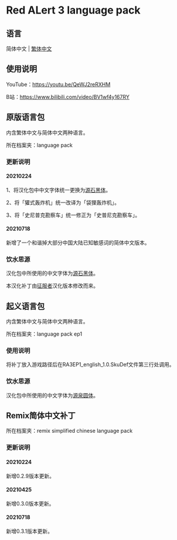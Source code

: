 # Red ALert 3 language pack

## 语言

简体中文 | [繁体中文](./README.md)

## 使用说明

YouTube：https://youtu.be/QeWJ2reRXHM

B站：https://www.bilibili.com/video/BV1wf4y167RY

## 原版语言包

内含繁体中文与简体中文两种语言。

所在档案夹：language pack

### 更新说明

#### 20210224

1、将汉化包中中文字体统一更换为[源石黑体](https://github.com/ButTaiwan/genseki-font)。

2、将「獾式轰炸机」统一改译为「袋狸轰炸机」。

3、将「史尼普克勘察车」统一修正为「史普尼克勘察车」。

#### 20210718

新增了一个和谐掉大部分中国大陆已知敏感词的简体中文版本。

### 饮水思源

汉化包中所使用的中文字体为[源石黑体](https://github.com/ButTaiwan/genseki-font)。

本汉化补丁由[征服者](http://www.gamesir.net/channel.php?id=5)汉化版本修改而来。

## 起义语言包

内含繁体中文与简体中文两种语言。

所在档案夹：language pack ep1

### 使用说明

将补丁放入游戏路径后在RA3EP1_english_1.0.SkuDef文件第三行处调用。

### 饮水思源

汉化包中所使用的中文字体为[源泉圆体](https://github.com/ButTaiwan/gensen-font)。

## Remix简体中文补丁

所在档案夹：remix simplified chinese language pack

### 更新说明

#### 20210224

新增0.2.9版本更新。

#### 20210425

新增0.3.0版本更新。

#### 20210718

新增0.3.1版本更新。
